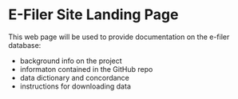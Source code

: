 # E-Filer Site Landing Page

This web page will be used to provide documentation on the e-filer database:

* background info on the project
* informaton contained in the GitHub repo
* data dictionary and concordance
* instructions for downloading data
